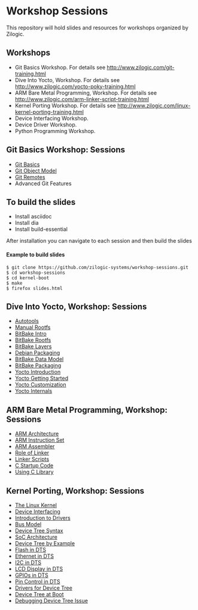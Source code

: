 # Workshop Sessions

This repository will hold slides and resources for workshops organized
by Zilogic.

## Workshops

  * Git Basics Workshop. For details see http://www.zilogic.com/git-training.html
  * Dive Into Yocto, Workshop. For details see http://www.zilogic.com/yocto-poky-training.html
  * ARM Bare Metal Programming, Workshop. For details see
    http://www.zilogic.com/arm-linker-script-training.html
  * Kernel Porting Workshop. For details see http://www.zilogic.com/linux-kernel-porting-training.html
  * Device Interfacing Workshop.
  * Device Driver Workshop.
  * Python Programming Workshop.

## Git Basics Workshop: Sessions

  * [Git Basics](git-basics)
  * [Git Object Model](git-internals)
  * [Git Remotes](git-remotes)
  * Advanced Git Features

## To build the slides

 * Install asciidoc
 * Install dia
 * Install build-essential

After installation you can navigate to each session and then build the slides

#### Example to build slides

```
$ git clone https://github.com/zilogic-systems/workshop-sessions.git
$ cd workshop-sessions
$ cd kernel-boot
$ make
$ firefox slides.html

```
## Dive Into Yocto, Workshop: Sessions

  * [Autotools](autotools)
  * [Manual Rootfs](manual-rootfs)
  * [BitBake Intro](bitbake-intro)
  * [BitBake Rootfs](bitbake-rootfs)
  * [BitBake Layers](bitbake-layers)
  * [Debian Packaging](debian-packaging)
  * [BitBake Data Model](bitbake-data-model)
  * [BitBake Packaging](bitbake-packages)
  * [Yocto Introduction](yocto-intro)
  * [Yocto Getting Started](yocto-getting-started)
  * [Yocto Customization](yocto-customization)
  * [Yocto Internals](yocto-internals)

## ARM Bare Metal Programming, Workshop: Sessions

  * [ARM Architecture](arm-intro)
  * [ARM Instruction Set](arm-iset)
  * [ARM Assembler](arm-asm)
  * [Role of Linker](arm-linker)
  * [Linker Scripts](arm-lds)
  * [C Startup Code](arm-cstartup)
  * [Using C Library](arm-libc)

## Kernel Porting, Workshop: Sessions

  * [The Linux Kernel](kernel-build)
  * [Device Interfacing](devices-intro)
  * [Introduction to Drivers](kernel-driver)
  * [Bus Model](kernel-bus-model)
  * [Device Tree Syntax](kernel-dt-syntax)
  * [SoC Architecture](kernel-soc)
  * [Device Tree by Example](kernel-dt-by-example)
  * [Flash in DTS](kernel-flash)
  * [Ethernet in DTS](kernel-ethernet)
  * [I2C in DTS](kernel-i2c)
  * [LCD Display in DTS](kernel-display)
  * [GPIOs in DTS](kernel-gpio)
  * [Pin Control in DTS](kernel-pinctrl)
  * [Drivers for Device Tree](kernel-dt-drivers)
  * [Device Tree at Boot](kernel-boot)
  * [Debugging Device Tree Issue](dt-debugging)
